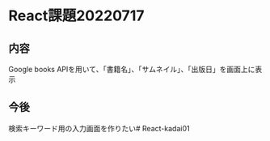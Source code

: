 # React課題20220717

## 内容
Google books APIを用いて、「書籍名」、「サムネイル」、「出版日」を画面上に表示

## 今後
検索キーワード用の入力画面を作りたい# React-kadai01
